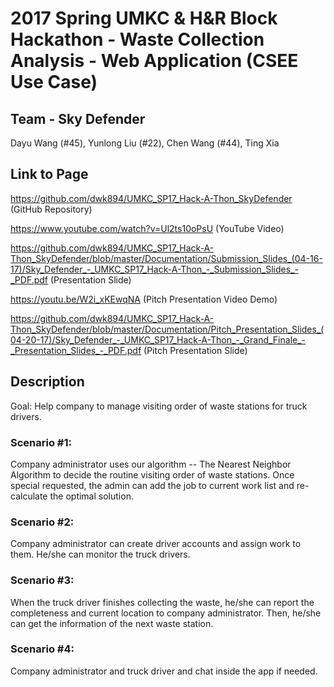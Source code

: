 # 2017 Spring UMKC & H&R Block Hackathon - Waste Collection Analysis - Web Application (CSEE Use Case)

## Team - Sky Defender
Dayu Wang (#45), Yunlong Liu (#22), Chen Wang (#44), Ting Xia 

## Link to Page
https://github.com/dwk894/UMKC_SP17_Hack-A-Thon_SkyDefender (GitHub Repository)

https://www.youtube.com/watch?v=Ul2ts10oPsU (YouTube Video)

https://github.com/dwk894/UMKC_SP17_Hack-A-Thon_SkyDefender/blob/master/Documentation/Submission_Slides_(04-16-17)/Sky_Defender_-_UMKC_SP17_Hack-A-Thon_-_Submission_Slides_-_PDF.pdf (Presentation Slide)

https://youtu.be/W2i_xKEwqNA (Pitch Presentation Video Demo)

https://github.com/dwk894/UMKC_SP17_Hack-A-Thon_SkyDefender/blob/master/Documentation/Pitch_Presentation_Slides_(04-20-17)/Sky_Defender_-_UMKC_SP17_Hack-A-Thon_-_Grand_Finale_-_Presentation_Slides_-_PDF.pdf (Pitch Presentation Slide)

## Description
Goal: Help company to manage visiting order of waste stations for truck drivers.

### Scenario #1: 
Company administrator uses our algorithm -- The Nearest Neighbor Algorithm to decide the routine visiting order of waste stations. Once special requested, the admin can add the job to current work list and re-calculate the optimal solution.

### Scenario #2: 
Company administrator can create driver accounts and assign work to them. He/she can monitor the truck drivers.

### Scenario #3:
When the truck driver finishes collecting the waste, he/she can report the completeness and current location to company administrator. Then, he/she can get the information of the next waste station.

### Scenario #4: 
Company administrator and truck driver and chat inside the app if needed.
